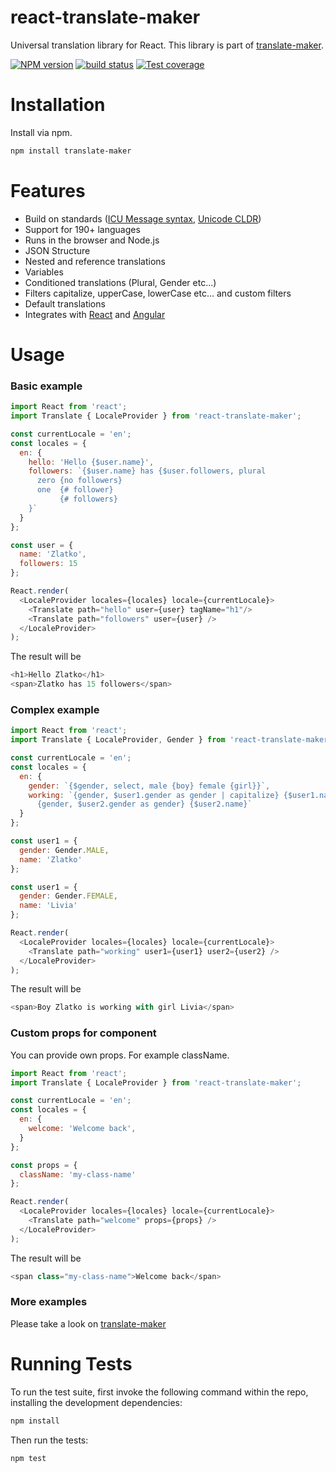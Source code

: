 # react-translate-maker

Universal translation library for React. This library is part of [translate-maker](https://github.com/CherrySoftware/translate-maker).

[![NPM version][npm-image]][npm-url]
[![build status][travis-image]][travis-url]
[![Test coverage][coveralls-image]][coveralls-url]

[npm-image]: https://img.shields.io/npm/v/react-translate-maker.svg?style=flat-square
[npm-url]: https://www.npmjs.com/CherrySoftware/react-translate-maker
[travis-image]: https://img.shields.io/travis/CherrySoftware/react-translate-maker/master.svg?style=flat-square
[travis-url]: https://travis-ci.org/CherrySoftware/react-translate-maker
[coveralls-image]: https://img.shields.io/coveralls/CherrySoftware/react-translate-maker/master.svg?style=flat-square
[coveralls-url]: https://coveralls.io/r/CherrySoftware/react-translate-maker?branch=master


# Installation

Install via npm.

```sh
npm install translate-maker
```

# Features

- Build on standards ([ICU Message syntax](http://userguide.icu-project.org/formatparse/messages), [Unicode CLDR](http://cldr.unicode.org/))
- Support for 190+ languages
- Runs in the browser and Node.js
- JSON Structure
- Nested and reference translations
- Variables
- Conditioned translations (Plural, Gender etc...)
- Filters capitalize, upperCase, lowerCase etc... and custom filters
- Default translations
- Integrates with [React](https://github.com/CherrySoftware/react-translate-maker) and [Angular](https://github.com/CherrySoftware/angular-translate-maker)

# Usage

### Basic example

```js
import React from 'react';
import Translate { LocaleProvider } from 'react-translate-maker';

const currentLocale = 'en';
const locales = {
  en: {
    hello: 'Hello {$user.name}',
    followers: `{$user.name} has {$user.followers, plural
      zero {no followers}
      one  {# follower}
           {# followers}
    }`
  }
};

const user = {
  name: 'Zlatko',
  followers: 15
};

React.render(
  <LocaleProvider locales={locales} locale={currentLocale}>
    <Translate path="hello" user={user} tagName="h1"/>
    <Translate path="followers" user={user} />
  </LocaleProvider>
);
```

The result will be


```js
<h1>Hello Zlatko</h1>
<span>Zlatko has 15 followers</span>
```

### Complex example

```js
import React from 'react';
import Translate { LocaleProvider, Gender } from 'react-translate-maker';

const currentLocale = 'en';
const locales = {
  en: {
    gender: `{$gender, select, male {boy} female {girl}}`,
    working: `{gender, $user1.gender as gender | capitalize} {$user1.name} is working with
      {gender, $user2.gender as gender} {$user2.name}`
  }
};

const user1 = {
  gender: Gender.MALE,
  name: 'Zlatko'
};

const user1 = {
  gender: Gender.FEMALE,
  name: 'Livia'
};

React.render(
  <LocaleProvider locales={locales} locale={currentLocale}>
    <Translate path="working" user1={user1} user2={user2} />
  </LocaleProvider>
);
```

The result will be


```js
<span>Boy Zlatko is working with girl Livia</span>
```

### Custom props for component

You can provide own props. For example className.

```js
import React from 'react';
import Translate { LocaleProvider } from 'react-translate-maker';

const currentLocale = 'en';
const locales = {
  en: {
    welcome: 'Welcome back',
  }
};

const props = {
  className: 'my-class-name'
};

React.render(
  <LocaleProvider locales={locales} locale={currentLocale}>
    <Translate path="welcome" props={props} />
  </LocaleProvider>
);
```


The result will be


```js
<span class="my-class-name">Welcome back</span>
```

### More examples

Please take a look on [translate-maker](https://github.com/CherrySoftware/translate-maker)


# Running Tests

To run the test suite, first invoke the following command within the repo, installing the development dependencies:

```sh
npm install
```

Then run the tests:

```sh
npm test
```
